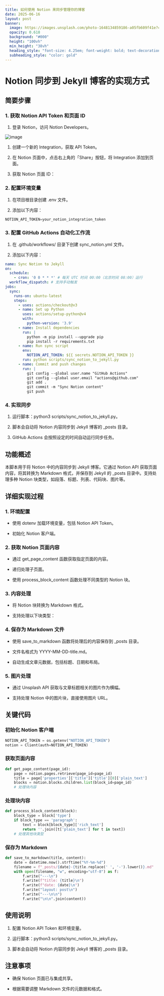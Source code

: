 ```yaml
---
title: 如何使用 Notion 来同步管理你的博客
date: 2025-06-16
layout: post
banner:
  image: https://images.unsplash.com/photo-1648134859186-a05fb609f41e?crop=entropy&cs=tinysrgb&fit=max&fm=jpg&ixid=M3w2OTIwMzJ8MHwxfHJhbmRvbXx8fHx8fHx8fDE3NTAwNjk1MDR8&ixlib=rb-4.1.0&q=80&w=1080
  opacity: 0.618
  background: "#000"
  height: "100vh"
  min_height: "38vh"
  heading_style: "font-size: 4.25em; font-weight: bold; text-decoration: underline"
  subheading_style: "color: gold"
---
```


# Notion 同步到 Jekyll 博客的实现方式

## 简要步骤

### 1. 获取 Notion API Token 和页面 ID

1. 登录 Notion，访问 Notion Developers。

![image](https://prod-files-secure.s3.us-west-2.amazonaws.com/a7a0cc5a-89b9-4cda-8686-1fba0ca52f40/d19c1afe-dea5-4312-9333-786b0ba83054/image.png?X-Amz-Algorithm=AWS4-HMAC-SHA256&X-Amz-Content-Sha256=UNSIGNED-PAYLOAD&X-Amz-Credential=ASIAZI2LB466VIRPSFVS%2F20250616%2Fus-west-2%2Fs3%2Faws4_request&X-Amz-Date=20250616T102504Z&X-Amz-Expires=3600&X-Amz-Security-Token=IQoJb3JpZ2luX2VjEHEaCXVzLXdlc3QtMiJIMEYCIQCYytRnBbY1%2Be6uaV%2FWWY9yytNvotLljiSiPevFMx%2FmKAIhALaCz%2FSHUAOtp0VBP%2FfgNWbw6Zf%2BuNkja8zTFdFZJLT9Kv8DCFoQABoMNjM3NDIzMTgzODA1Igxjqccf%2BwJi2853sRAq3AMf42VciKZp0wdaxF4YiTVGpvwIgCS6cIZaRYf8PAh11qmR7KxAg3C2LxqVbVjuwGK6c1mMr1yLUoLX0pxu1hBsQfgaU4Pf36UzDNbJOpFJ%2F%2FR5L7pEIQgDj9mGlRdAL75ZPrlONmjYErUDRqARxsJiXa0zss5tSygUi99709v2ftiZ0w95C9hubStmZrkgtFQtKt6VflrPSAuG%2BgKtzLsPTDJtW%2BOv6a4N3%2FPp2nJDPmFIX8m8ueEf4nyu%2Fyhm4hf%2Bv5OnZD9eDosyFxzLt4f%2BkDgAiWs%2FyT1fRgvhObvyjRt4Et3nXDqQW4VS6VG8FhSY%2B7FXraCNcbL9OGc7%2BwkjzWo4xkgYk6rMBNtbrzaUz1AAa5YOSlV2Z1naLLyrLtsCLfS7pvO7pNS8rVuH8Q92rblJ%2BnEQYgiKu3AI4gPH5tDwPqzYSFD08KV7UkVYQK2FY7TQXXT4z%2FI7%2FfosIEGlsYhJieEBC0QdBh8QYcJmb7vv4HPSWsfkbRRR%2BgxkqTzShsdPid2s7%2B%2BnLFpEPEjSM7PT5gw9Q6MuV44MBTBCOXxOViWFvhrdd9YTyyoinh%2Fe1cmtHMi0T2dqetm2f0WPNVuHG3yaLRQHk0dLpWfhND9eLmW82yMHvNEFKzCXtL%2FCBjqkAUduT0xXWy%2FsMO1cBVpCUCbsYEpeqk%2Fl6NyQ96KHKVLv8jM%2FfGjZQXQ%2Fs328rRU2pH90C2vlPA7YS8cBbMqaY6Xg3F8JDZVXr6AytL4xL98c4qFSsimkywtYplo066BC%2FHwmQlgKfzSelQGx3iMA66Sw2PEVSqCa7trfd7dhYjl0GQDBh8z4K5chafXX%2FUIp09Crp4rDoXJNkR%2B%2BlH%2FH9uO7HP0j&X-Amz-Signature=5e07209398559c25ee530c36d24ad3831f9aa93f2b697aabd6aba3d10850d9a4&X-Amz-SignedHeaders=host&x-amz-checksum-mode=ENABLED&x-id=GetObject)

1. 创建一个新的 Integration，获取 API Token。

1. 在 Notion 页面中，点击右上角的「Share」按钮，将 Integration 添加到页面。

1. 获取 Notion 页面 ID：


### 2. 配置环境变量

1. 在项目根目录创建 .env 文件。

1. 添加以下内容：

```javascript
NOTION_API_TOKEN=your_notion_integration_token
```

### 3. 配置 GitHub Actions 自动化工作流

1. 在 .github/workflows/ 目录下创建 sync_notion.yml 文件。

1. 添加以下内容：

```yaml
name: Sync Notion to Jekyll
on:
  schedule:
    - cron: '0 0 * * *' # 每天 UTC 时间 00:00（北京时间 08:00）运行
  workflow_dispatch: # 支持手动触发
jobs:
  sync:
    runs-on: ubuntu-latest
    steps:
      - uses: actions/checkout@v3
      - name: Set up Python
        uses: actions/setup-python@v4
        with:
          python-version: '3.9'
      - name: Install dependencies
        run: |
          python -m pip install --upgrade pip
          pip install -r requirements.txt
      - name: Run sync script
        env:
          NOTION_API_TOKEN: ${{ secrets.NOTION_API_TOKEN }}
        run: python scripts/sync_notion_to_jekyll.py
      - name: Commit and push changes
        run: |
          git config --global user.name "GitHub Actions"
          git config --global user.email "actions@github.com"
          git add .
          git commit -m "Sync Notion content"
          git push
```

### 4. 实现同步

1. 运行脚本：python3 scripts/sync_notion_to_jekyll.py。

1. 脚本会自动将 Notion 内容同步到 Jekyll 博客的 _posts 目录。

1. GitHub Actions 会按照设定的时间自动运行同步任务。

## 功能概述

本脚本用于将 Notion 中的内容同步到 Jekyll 博客。它通过 Notion API 获取页面内容，将其转换为 Markdown 格式，并保存到 Jekyll 的 _posts 目录中。支持处理多种 Notion 块类型，如段落、标题、列表、代码块、图片等。

## 详细实现过程

### 1. 环境配置

- 使用 dotenv 加载环境变量，包括 Notion API Token。

- 初始化 Notion 客户端。

### 2. 获取 Notion 页面内容

- 通过 get_page_content 函数获取指定页面的内容。

- 递归处理子页面。

- 使用 process_block_content 函数处理不同类型的 Notion 块。

### 3. 内容处理

- 将 Notion 块转换为 Markdown 格式。

- 支持处理以下块类型：


### 4. 保存为 Markdown 文件

- 使用 save_to_markdown 函数将处理后的内容保存到 _posts 目录。

- 文件名格式为 YYYY-MM-DD-title.md。

- 自动生成文章元数据，包括标题、日期和布局。

### 5. 图片处理

- 通过 Unsplash API 获取与文章标题相关的图片作为横幅。

- 支持处理 Notion 中的图片块，直接使用图片 URL。

## 关键代码

### 初始化 Notion 客户端

```python
NOTION_API_TOKEN = os.getenv("NOTION_API_TOKEN")
notion = Client(auth=NOTION_API_TOKEN)
```

### 获取页面内容

```python
def get_page_content(page_id):
    page = notion.pages.retrieve(page_id=page_id)
    title = page['properties']['title']['title'][0]['plain_text']
    blocks = notion.blocks.children.list(block_id=page_id)
    # 处理块内容
```

### 处理块内容

```python
def process_block_content(block):
    block_type = block['type']
    if block_type == 'paragraph':
        text = block[block_type]['rich_text']
        return ''.join([t['plain_text'] for t in text])
    # 处理其他块类型
```

### 保存为 Markdown

```python
def save_to_markdown(title, content):
    date = datetime.now().strftime("%Y-%m-%d")
    filename = f"_posts/{date}-{title.replace(' ', '-').lower()}.md"
    with open(filename, "w", encoding="utf-8") as f:
        f.write("---\n")
        f.write(f"title: {title}\n")
        f.write(f"date: {date}\n")
        f.write("layout: post\n")
        f.write("---\n\n")
        f.write("\n\n".join(content))
```

## 使用说明

1. 配置 Notion API Token 和环境变量。

1. 运行脚本：python3 scripts/sync_notion_to_jekyll.py。

1. 脚本会自动将 Notion 内容同步到 Jekyll 博客的 _posts 目录。

## 注意事项

- 确保 Notion 页面已与集成共享。

- 根据需要调整 Markdown 文件的元数据和格式。